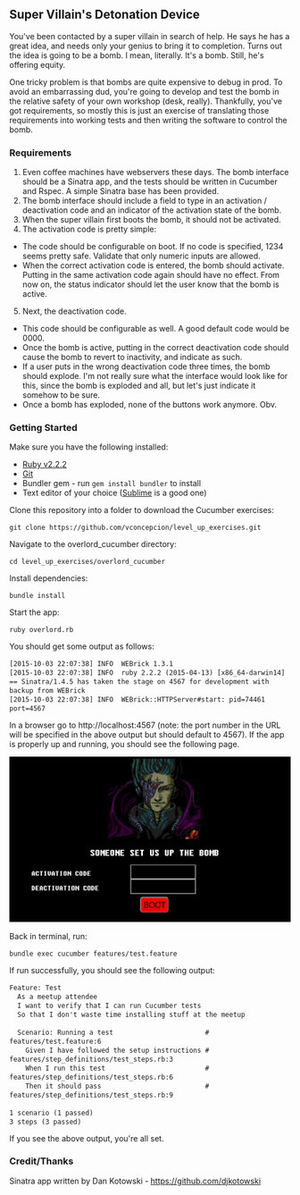 ## Super Villain's Detonation Device

You've been contacted by a super villain in search of help. He says he has a great idea, and needs only your genius to bring it to completion. Turns out the idea is going to be a bomb. I mean, literally. It's a bomb. Still, he's offering equity.

One tricky problem is that bombs are quite expensive to debug in prod. To avoid an embarrassing dud, you're going to develop and test the bomb in the relative safety of your own workshop (desk, really). Thankfully, you've got requirements, so mostly this is just an exercise of translating those requirements into working tests and then writing the software to control the bomb. 

### Requirements

1. Even coffee machines have webservers these days. The bomb interface should be a Sinatra app, and the tests should be written in Cucumber and Rspec. A simple Sinatra base has been provided.
2. The bomb interface should include a field to type in an activation / deactivation code and an indicator of the activation state of the bomb.
3. When the super villain first boots the bomb, it should not be activated.
4. The activation code is pretty simple:
  * The code should be configurable on boot. If no code is specified, 1234 seems pretty safe. Validate that only numeric inputs are allowed.
  * When the correct activation code is entered, the bomb should activate. Putting in the same activation code again should have no effect. From now on, the status indicator should let the user know that the bomb is active.
5. Next, the deactivation code.
  * This code should be configurable as well. A good default code would be 0000.
  * Once the bomb is active, putting in the correct deactivation code should cause the bomb to revert to inactivity, and indicate as such.
  * If a user puts in the wrong deactivation code three times, the bomb should explode. I'm not really sure what the interface would look like for this, since the bomb is exploded and all, but let's just indicate it somehow to be sure.
  * Once a bomb has exploded, none of the buttons work anymore. Obv.

### Getting Started
Make sure you have the following installed:
* [Ruby v2.2.2](https://www.ruby-lang.org/en/documentation/installation/)
* [Git](https://git-scm.com/book/en/v2/Getting-Started-Installing-Git)
* Bundler gem - run `gem install bundler` to install
* Text editor of your choice ([Sublime](http://www.sublimetext.com/2) is a good one)

Clone this repository into a folder to download the Cucumber exercises:
```
git clone https://github.com/vconcepcion/level_up_exercises.git
```

Navigate to the overlord_cucumber directory:
```
cd level_up_exercises/overlord_cucumber
```

Install dependencies:
```
bundle install
```

Start the app:
```
ruby overlord.rb
```

You should get some output as follows:
```
[2015-10-03 22:07:38] INFO  WEBrick 1.3.1
[2015-10-03 22:07:38] INFO  ruby 2.2.2 (2015-04-13) [x86_64-darwin14]
== Sinatra/1.4.5 has taken the stage on 4567 for development with backup from WEBrick
[2015-10-03 22:07:38] INFO  WEBrick::HTTPServer#start: pid=74461 port=4567
```

In a browser go to http://localhost:4567 (note: the port number in the URL will be specified in the above output but should default to 4567). If the app is properly up and running, you should see the following page.

![Bomb Config Screen](/overlord_cucumber/img/bomb_config_screen.png)

Back in terminal, run:
```
bundle exec cucumber features/test.feature
```

If run successfully, you should see the following output:
```
Feature: Test
  As a meetup attendee
  I want to verify that I can run Cucumber tests
  So that I don't waste time installing stuff at the meetup

  Scenario: Running a test                       # features/test.feature:6
    Given I have followed the setup instructions # features/step_definitions/test_steps.rb:3
    When I run this test                         # features/step_definitions/test_steps.rb:6
    Then it should pass                          # features/step_definitions/test_steps.rb:9

1 scenario (1 passed)
3 steps (3 passed)
```

If you see the above output, you're all set.

### Credit/Thanks
Sinatra app written by Dan Kotowski - https://github.com/djkotowski


